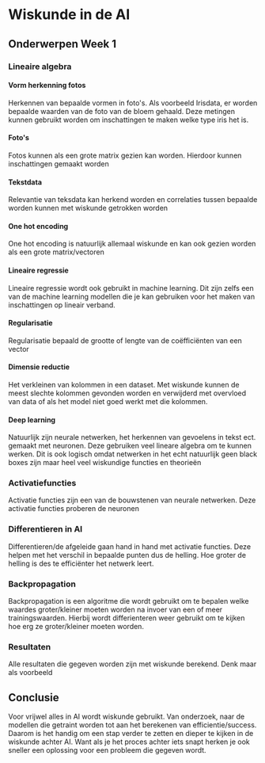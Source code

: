 # Wiskunde in de AI

## Onderwerpen Week 1

### Lineaire algebra
#### Vorm herkenning fotos
Herkennen van bepaalde vormen in foto's. Als voorbeeld Irisdata, er worden bepaalde waarden van de foto van de bloem
gehaald. Deze metingen kunnen gebruikt worden om inschattingen te maken welke type iris het is.

#### Foto's
Fotos kunnen als een grote matrix gezien kan worden. Hierdoor kunnen inschattingen gemaakt worden

#### Tekstdata
Relevantie van teksdata kan herkend worden en correlaties tussen bepaalde worden kunnen met wiskunde getrokken worden

#### One hot encoding
One hot encoding is natuurlijk allemaal wiskunde en kan ook gezien worden als een grote matrix/vectoren

#### Lineaire regressie
Lineaire regressie wordt ook gebruikt in machine learning. Dit zijn zelfs een van de machine learning modellen die je
kan gebruiken voor het maken van inschattingen op lineair verband.

#### Regularisatie
Regularisatie bepaald de grootte of lengte van de coëfficiënten van een vector

#### Dimensie reductie
Het verkleinen van kolommen in een dataset. Met wiskunde kunnen de meest slechte kolommen gevonden worden en verwijderd
met overvloed van data of als het model niet goed werkt met die kolommen.

#### Deep learning
Natuurlijk zijn neurale netwerken, het herkennen van gevoelens in tekst ect. gemaakt met neuronen. Deze gebruiken veel
lineare algebra om te kunnen werken. Dit is ook logisch omdat netwerken in het echt natuurlijk geen black boxes zijn
maar heel veel wiskundige functies en theorieën

### Activatiefuncties
Activatie functies zijn een van de bouwstenen van neurale netwerken. Deze activatie functies proberen de neuronen

### Differentieren in AI
Differentieren/de afgeleide gaan hand in hand met activatie functies. Deze helpen met het verschil in bepaalde punten
dus de helling. Hoe groter de helling is des te efficiënter het netwerk leert.

### Backpropagation
Backpropagation is een algoritme die wordt gebruikt om te bepalen welke waardes groter/kleiner moeten worden na invoer
van een of meer trainingswaarden. Hierbij wordt differienteren weer gebruikt om te kijken hoe erg ze groter/kleiner
moeten worden.

### Resultaten
Alle resultaten die gegeven worden zijn met wiskunde berekend. Denk maar als voorbeeld

## Conclusie
Voor vrijwel alles in AI wordt wiskunde gebruikt. Van onderzoek, naar de modellen die getraint worden tot aan het
berekenen van efficientie/success. Daarom is het handig om een stap verder te zetten en dieper te kijken in de wiskunde
achter AI. Want als je het proces achter iets snapt herken je ook sneller een oplossing voor een probleem die gegeven
wordt.